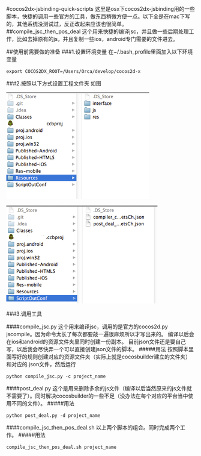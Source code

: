 #cocos2dx-jsbinding-quick-scripts
这里是osx下cocos2dx-jsbinding用的一些脚本，快捷的调用一些官方的工具，做东西稍微方便一点。以下全是在mac下写的，其他系统没测试过，反正改起来应该也很简单。
##compile_jsc_then_pos_deal
这个用来快捷的编译jsc，并且做一些后期处理工作，比如去掉原有的js，并且复制一些ios，android专门需要的文件进去。

##使用前需要做的准备
###1.设置环境变量
在~/.bash_profile里面加入以下环境变量
```
export COCOS2DX_ROOT=/Users/Orca/develop/cocos2d-x
```
###2.按照以下方式设置工程文件夹
如图

![js](compile_jsc_and_post_deal/images/Resource.png)

![confs](compile_jsc_and_post_deal/images/ScriptOufConf.png)

###3.调用工具

####compile_jsc.py
这个用来编译jsc，调用的是官方的cocos2d.py jscompile。因为命令太长了每次都要敲一遍很麻烦所以才写出来的。
编译以后会在ios和android的资源文件夹里同时创建一份副本。
目前json文件还是要自己写，以后我会尽快弄一个可以直接创建json文件的脚本。
#####用法
按照脚本里面写好的规则创建对应的资源文件夹（实际上就是cocosbuilder建立的文件夹）
和对应的.json文件，然后运行
```
python compile_jsc.py -c project_name
```
####post_deal.py
这个是用来删除多余的js文件（编译以后当然原来的js文件就不需要了）。同时解决cocosbuilder的一些不足（没办法在每个对应的平台当中使用不同的文件）。
#####用法
```
python post_deal.py -d project_name
```
####compile_jsc_then_pos_deal.sh
以上两个脚本的组合。同时完成两个工作。
#####用法
```
compile_jsc_then_pos_deal.sh project_name
```
